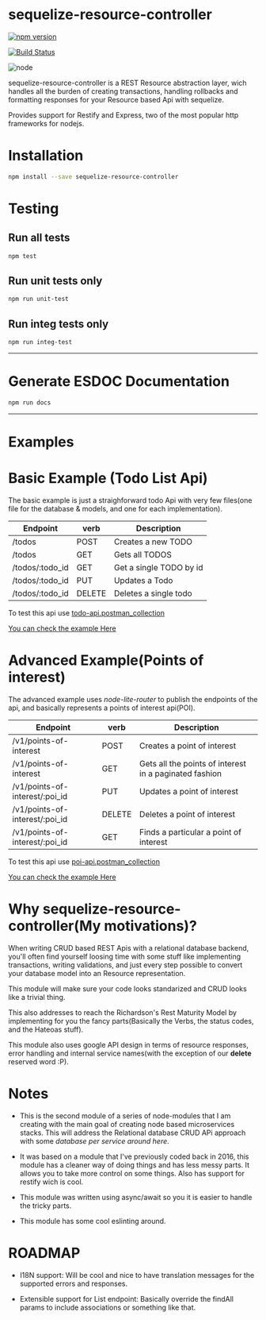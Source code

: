 # sequelize-resource-controller

[![npm version](https://img.shields.io/npm/v/sequelize-resource-controller.svg)](https://www.npmjs.com/package/sequelize-resource-controller)

[![Build Status](https://travis-ci.org/mvillarrealb/sequelize-resource-controller.svg?branch=master)](https://travis-ci.org/mvillarrealb/sequelize-resource-controller)

![node](https://img.shields.io/node/v/sequelize-resource-controller.svg)

sequelize-resource-controller is a REST Resource abstraction layer, wich handles all the burden of creating transactions, handling rollbacks and formatting responses for your Resource based Api with sequelize. 

Provides support for Restify and Express, two of the most popular http frameworks for nodejs.

# Installation

```bash
npm install --save sequelize-resource-controller
```

# Testing

## Run all tests

```bash
npm test
```

## Run unit tests only

```bash
npm run unit-test
```

## Run integ tests only

```bash
npm run integ-test
```

---

# Generate ESDOC Documentation

```bash
npm run docs
```
---

# Examples

# Basic Example (Todo List Api)

The basic example is just a straighforward todo Api with very few files(one file for the database & models, and one for each implementation).

Endpoint|verb|Description
--|---|---
/todos|POST| Creates a new TODO
/todos|GET| Gets all TODOS
/todos/:todo_id|GET| Get a single TODO by id
/todos/:todo_id|PUT| Updates a Todo
/todos/:todo_id|DELETE| Deletes a single todo

To test this api use [todo-api.postman_collection](examples/basic/todo-api.postman_collection.json)

[You can check the example Here](examples/basic/README.md)

# Advanced Example(Points of interest)

The advanced example uses *node-lite-router* to publish the endpoints of the api, and basically represents a points of interest api(POI).

Endpoint|verb|Description
--|---|---
/v1/points-of-interest|POST|Creates a point of interest
/v1/points-of-interest|GET|Gets all the points of interest in a paginated fashion
/v1/points-of-interest/:poi_id|PUT| Updates a point of interest
/v1/points-of-interest/:poi_id|DELETE| Deletes a point of interest
/v1/points-of-interest/:poi_id|GET| Finds a particular a point of interest

To test this api use [poi-api.postman_collection](examples/advanced/poi-api.postman_collection.json)

[You can check the example Here](examples/advanced/README.md)
# Why sequelize-resource-controller(My motivations)?

When writing CRUD based REST Apis with a relational database backend, you'll often find yourself loosing time with some stuff like implementing transactions, writing validations, and just every step possible to convert your database model into an Resource representation. 

This module will make sure your code looks standarized and CRUD looks like a trivial thing.

This also addresses to reach the Richardson's Rest Maturity Model by implementing for you the fancy parts(Basically the Verbs, the status codes, and the Hateoas stuff). 

This module also uses google API design in terms of resource responses, error handling and internal service names(with the exception of our **delete** reserved word :P).

# Notes

* This is the second module of a series of node-modules that I am creating with the main goal of creating node based microservices stacks. This will address the Relational database CRUD APi approach with some *database per service around here*.

* It was based on a module that I've previously coded back in 2016, this module has a cleaner way of doing things and has less messy parts. It allows you to take more control on some things. Also has support for restify wich is cool.

* This module was written using async/await so you it is easier to handle the tricky parts.

* This module has some cool eslinting around.

# ROADMAP

* I18N support:  Will be cool and nice to have translation messages for the supported errors and responses.

* Extensible support for List endpoint: Basically override the findAll params to include associations or something like that.
